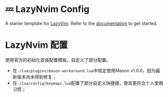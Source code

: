# 💤 LazyNvim Config

A starter template for [LazyVim](https://github.com/LazyVim/LazyVim).
Refer to the [documentation](https://lazyvim.github.io/installation) to get started.

# LazyNvim 配置

使用官方的初始化安装配置模板，自定义了部分配置。

- 在`./lua/plugins/mason-workaround.lua`中规定使用Mason v1.0.0，因为最新版本尚未得到修复；
- 在`./lua/config/keymaps.lua`配置了部分自定义快捷键，使其更符合个人使用习惯；
